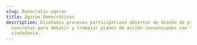 ```yaml
---
slug: Democratic-agoras
title: Ágoras Democráticas
description: Diseñamos procesos participativos abiertos de diseño de propuestas
  concretas para debatir y trabajar planes de acción consensuados con la
  ciudadanía.
---
```

